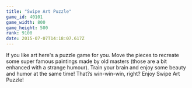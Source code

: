 ```yaml
---
title: "Swipe Art Puzzle"
game_id: 40101
game_width: 800
game_height: 500
rank: 9100
date: 2015-07-07T14:18:07.617Z
---
```

If you like art here's a puzzle game for you. Move the pieces to recreate some super famous paintings made by old masters (those are a bit enhanced with a strange humour). Train your brain and enjoy some beauty and humor at the same time! That?s win-win-win, right? Enjoy Swipe Art Puzzle!